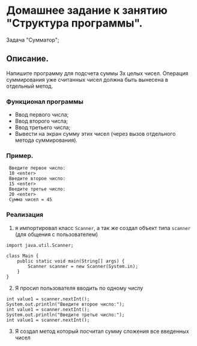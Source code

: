 # Домашнее задание к занятию "Структура программы".
Задача "Сумматор";
## Описание.
Напишите программу для подсчета суммы 3х целых чисел. Операция суммирования уже считанных чисел должна быть вынесена в отдельный метод.

### Функционал программы
- Ввод первого числа;
- Ввод второго числа;
- Ввод третьего числа;
- Вывести на экран сумму этих чисел (через вызов отдельного метода суммирования).
### Пример.
 ~~~Программа расчета суммы трех чисел
  Введите первое число:
  10 <enter>
  Введите второе число:
  15 <enter>
  Введите третье число:
  20 <enter>
  Сумма чисел = 45
~~~
### Реализация
1. я импортировал класс  `Scanner`, а так же создал объект типа  `scanner` (для общения с пользователем)

~~~ 
import java.util.Scanner;

class Main {
    public static void main(String[] args) {
        Scanner scanner = new Scanner(System.in);
    }
}
~~~
2. Я просил пользователя вводить по одному числу
~~~System.out.println("Введите первое число:");
int value1 = scanner.nextInt();
System.out.println("Введите второе число:");
int value1 = scanner.nextInt();
System.out.println("Введите третье число:");
int value1 = scanner.nextInt();
~~~
3. Я создал метод который посчитал сумму сложения все введенных чисел
~~~



